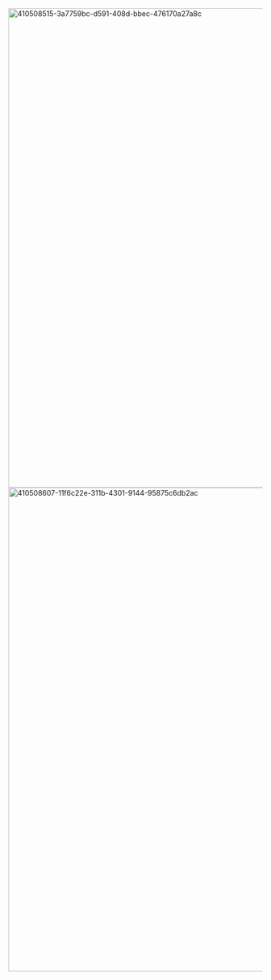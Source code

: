 <img width="950" alt="410508515-3a7759bc-d591-408d-bbec-476170a27a8c" src="https://github.com/user-attachments/assets/dbab0f54-0a0e-4a41-a29e-3a743214b2d9" />
<img width="959" alt="410508607-11f6c22e-311b-4301-9144-95875c6db2ac" src="https://github.com/user-attachments/assets/e07d392d-e4a2-42fa-9299-5f944a83c860" />




